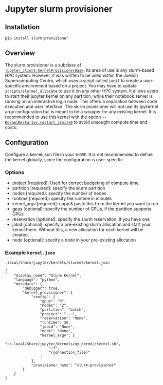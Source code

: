 # Jupyter slurm provisioner

## Installation
`pip install slurm-provisioner`

## Overview
The slurm provisioner is a subclass of [`jupyter_client.KernelProvisionerBase`](https://github.com/jupyter/jupyter_client/blob/v7.4.2/jupyter_client/provisioning/provisioner_base.py#L24). Its area of use is any slurm-based HPC system. However, it was written to be used within the Juelich Supercomputing Centre, which uses a script called `jutil` to create a user-specific environment based on a project. You may have to update `scripts/slurmel_allocate` to use it on any other HPC system.
It allows users to start their jupyter kernel on any partition, while their notebook server is running on an interactive login node.
This offers a separation between code execution and user interface. The slurm provisioner will not use its ipykernel argv configuration
but is meant to be a wrapper for any existing kernel. It is recommended to use this kernel with the option [`--KernelRestarter.restart_limit=0`](https://github.com/jupyter/jupyter_client/blob/v7.4.2/jupyter_client/restarter.py#L43) to avoid unsought compute time and costs.

## Configuration
Configure a kernel.json file in your `$HOME`. It is not recommended to define the kernel globally, since the configuration is user-specific.

### Options
 * project [required]: Used for correct budgeting of compute time.
 * partition [required]: specify the slurm partition
 * nodes [required]: specify the number of nodes
 * runtime [required]: specify the runtime in minutes
 * kernel_argv [required]: copy & paste this from the kernel you want to run
 * gpus [optional]: specify the number of GPUs, if the partition supports GPUs
 * reservation [optional]: specify the slurm reservation, if you have one
 * jobid [optional]: specify a pre-existing slurm allocation and start your kernel there. Without this, a new allocation for each kernel will be created.
 * node [optional]: specify a node in your pre-existing allocation

### Example `kernel.json`
`.local/share/jupyter/kernels/slurmel/kernel.json`
```
{
    "display_name": "Slurm Kernel",
    "language": "python",
    "metadata": {
        "debugger": true,
        "kernel_provisioner": {
            "config": {
                "gpus": "0",
                "nodes": "2",
                "partition": "batch",
                "project": "...",
                "reservation": "None",
                "runtime": 30,
                "jobid": "None",
                "node": "None",
                "kernel_argv": [
                    "~/.local/share/jupyter/kernels/my_kernel/kernel.sh",
                    "-f",
                    "{connection_file}"
                ]
            },
            "provisioner_name": "slurm-provisioner"
        }
    }
}
```
